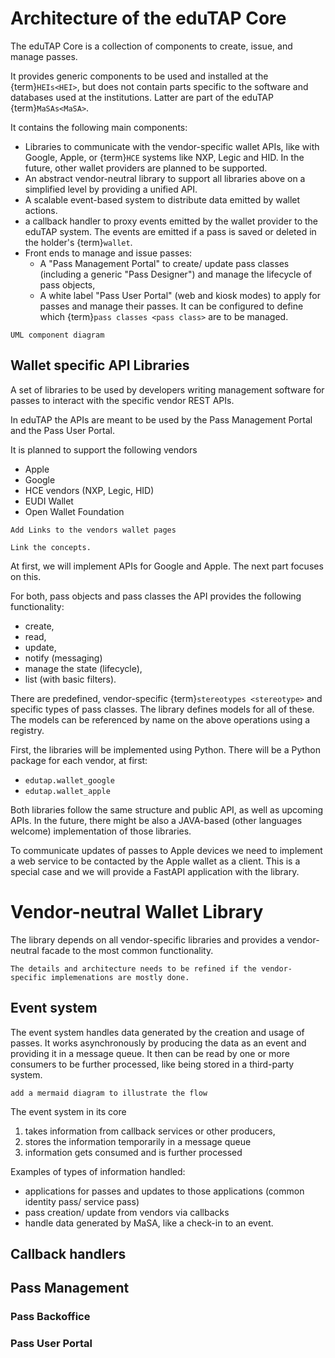 # Architecture of the eduTAP Core

The eduTAP Core is a collection of components to create, issue, and manage passes.

It provides generic components to be used and installed at the {term}`HEIs<HEI>`, but does not contain parts specific to the software and databases used at the institutions. Latter are part of the eduTAP {term}`MaSAs<MaSA>`.

It contains the following main components:

- Libraries to communicate with the vendor-specific wallet APIs, like with Google, Apple, or {term}`HCE` systems like NXP, Legic and HID. In the future, other wallet providers are planned to be supported.
- An abstract vendor-neutral library to support all libraries above on a simplified level by providing a unified API.
- A scalable event-based system to distribute data emitted by wallet actions.
- a callback handler to proxy events emitted by the wallet provider to the eduTAP system.
  The events are emitted if a pass is saved or deleted in the holder's {term}`wallet`.
- Front ends to manage and issue passes:
  - A "Pass Management Portal" to create/ update pass classes (including a generic "Pass Designer") and manage the lifecycle of pass objects,
  - A white label "Pass User Portal" (web and kiosk modes) to apply for passes and manage their passes.
    It can be configured to define which {term}`pass classes <pass class>` are to be managed.

```{todo}
UML component diagram
```

## Wallet specific API Libraries

A set of libraries to be used by developers writing management software for passes to interact with the specific vendor REST APIs.

In eduTAP the APIs are meant to be used by the Pass Management Portal and the Pass User Portal.

It is planned to support the following vendors

- Apple
- Google
- HCE vendors (NXP, Legic, HID)
- EUDI Wallet
- Open Wallet Foundation

```{todo}
Add Links to the vendors wallet pages
```
```{todo}
Link the concepts.
```

At first, we will implement APIs for Google and Apple. The next part focuses on this.

For both, pass objects and pass classes the API provides the following functionality:
- create,
- read,
- update,
- notify (messaging)
- manage the state (lifecycle),
- list (with basic filters).

There are predefined, vendor-specific {term}`stereotypes <stereotype>` and specific types of pass classes.
The library defines models for all of these.
The models can be referenced by name on the above operations using a registry.

First, the libraries will be implemented using Python.
There will be a Python package for each vendor, at first:

- `edutap.wallet_google`
- `edutap.wallet_apple`

Both libraries follow the same structure and public API, as well as upcoming APIs.
In the future, there might be also a JAVA-based (other languages welcome) implementation of those libraries.

To communicate updates of passes to Apple devices we need to implement a web service to be contacted by the Apple wallet as a client.
This is a special case and we will provide a FastAPI application with the library.

# Vendor-neutral Wallet Library

The library depends on all vendor-specific libraries and provides a vendor-neutral facade to the most common functionality.

```{todo}
The details and architecture needs to be refined if the vendor-specific implemenations are mostly done.
```

## Event system

The event system handles data generated by the creation and usage of passes.
It works asynchronously by producing the data as an event and providing it in a message queue.
It then can be read by one or more consumers to be further processed, like being stored in a third-party system.

```{todo}
add a mermaid diagram to illustrate the flow
```

The event system in its core

1. takes information from callback services or other producers,
1. stores the information temporarily in a message queue
1. information gets consumed and is further processed

Examples of types of information handled:
- applications for passes and updates to those applications (common identity pass/ service pass)
- pass creation/ update from vendors via callbacks
- handle data generated by MaSA, like a check-in to an event.


## Callback handlers

## Pass Management

### Pass Backoffice

### Pass User Portal